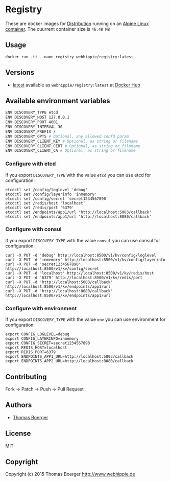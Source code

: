 # Registry

These are docker images for [Distribution](https://github.com/docker/distribution) running on an
[Alpine Linux container](https://registry.hub.docker.com/u/webhippie/alpine/).
The cuurrent container size is ```46.48 MB```


## Usage

```
docker run -ti --name registry webhippie/registry:latest
```


## Versions

* [latest](https://github.com/dockhippie/registry/tree/master)
  available as ```webhippie/registry:latest``` at
  [Docker Hub](https://registry.hub.docker.com/u/webhippie/registry/)


## Available environment variables

```bash
ENV DISCOVERY_TYPE etcd
ENV DISCOVERY_HOST 127.0.0.1
ENV DISCOVERY_PORT 4001
ENV DISCOVERY_INTERVAL 30
ENV DISCOVERY_PREFIX /
ENV DISCOVERY_OPTS # Optional, any allowed confd param
ENV DISCOVERY_CLIENT_KEY # Optional, as string or filename
ENV DISCOVERY_CLIENT_CERT # Optional, as string or filename
ENV DISCOVERY_CLIENT_CA # Optional, as string or filename
```


### Configure with etcd

If you export ```DISCOVERY_TYPE``` with the value ```etcd``` you can use etcd
for configuration:

```
etcdctl set /config/loglevel 'debug'
etcdctl set /config/layerinfo 'inmemory'
etcdctl set /config/secret 'secret1234567890'
etcdctl set /redis/host 'localhost'
etcdctl set /redis/port '6379'
etcdctl set /endpoints/app1/url 'http://localhost:5003/callback'
etcdctl set /endpoints/app1/url 'http://localhost:8080/callback'
```


### Configure with consul

If you export ```DISCOVERY_TYPE``` with the value ```consul``` you can use
consul for configuration:

```
curl -X PUT -d 'debug' http://localhost:8500/v1/kv/config/loglevel
curl -X PUT -d 'inmemory' http://localhost:8500/v1/kv/config/layerinfo
curl -X PUT -d 'secret1234567890' http://localhost:8500/v1/kv/config/secret
curl -X PUT -d 'localhost' http://localhost:8500/v1/kv/redis/host
curl -X PUT -d '6379' http://localhost:8500/v1/kv/redis/port
curl -X PUT -d 'http://localhost:5003/callback' http://localhost:8500/v1/kv/endpoints/app1/url
curl -X PUT -d 'http://localhost:8080/callback' http://localhost:8500/v1/kv/endpoints/app1/url
```


### Configure with environment

If you export ```DISCOVERY_TYPE``` with the value ```env``` you can use
environment for configuration:

```
export CONFIG_LOGLEVEL=debug
export CONFIG_LAYERINFO=inmemory
export CONFIG_SECRET=secret1234567890
export REDIS_HOST=localhost
export REDIS_PORT=6379
export ENDPOINTS_APP1_URL=http://localhost:5003/callback
export ENDPOINTS_APP2_URL=http://localhost:8080/callback
```


## Contributing

Fork -> Patch -> Push -> Pull Request


## Authors

* [Thomas Boerger](https://github.com/tboerger)


## License

MIT


## Copyright

Copyright (c) 2015 Thomas Boerger <http://www.webhippie.de>
